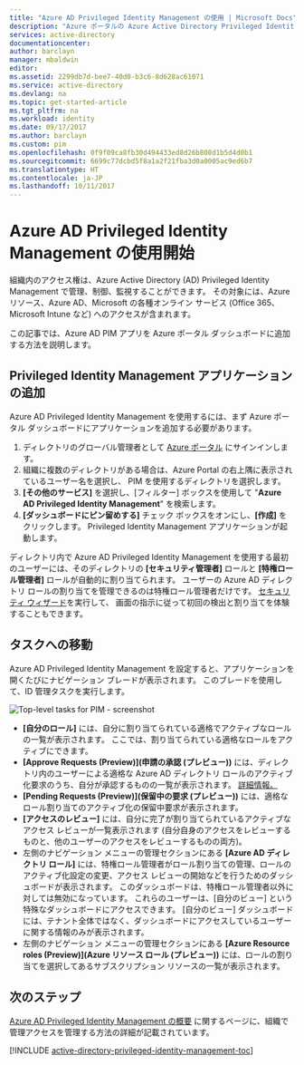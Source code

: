 ```yaml
---
title: "Azure AD Privileged Identity Management の使用 | Microsoft Docs"
description: "Azure ポータルの Azure Active Directory Privileged Identity Management アプリケーションで特権 ID を管理する方法について説明します。"
services: active-directory
documentationcenter: 
author: barclayn
manager: mbaldwin
editor: 
ms.assetid: 2299db7d-bee7-40d0-b3c6-8d628ac61071
ms.service: active-directory
ms.devlang: na
ms.topic: get-started-article
ms.tgt_pltfrm: na
ms.workload: identity
ms.date: 09/17/2017
ms.author: barclayn
ms.custom: pim
ms.openlocfilehash: 0f9f09ca8fb30d494433ed8d26b808d1b5d4d0b1
ms.sourcegitcommit: 6699c77dcbd5f8a1a2f21fba3d0a0005ac9ed6b7
ms.translationtype: HT
ms.contentlocale: ja-JP
ms.lasthandoff: 10/11/2017
---
```

# <a name="start-using-azure-ad-privileged-identity-management"></a>Azure AD Privileged Identity Management の使用開始

組織内のアクセス権は、Azure Active Directory (AD) Privileged Identity Management で管理、制御、監視することができます。 その対象には、Azure リソース、Azure AD、Microsoft の各種オンライン サービス (Office 365、Microsoft Intune など) へのアクセスが含まれます。

この記事では、Azure AD PIM アプリを Azure ポータル ダッシュボードに追加する方法を説明します。

## <a name="add-the-privileged-identity-management-application"></a>Privileged Identity Management アプリケーションの追加

Azure AD Privileged Identity Management を使用するには、まず Azure ポータル ダッシュボードにアプリケーションを追加する必要があります。

1. ディレクトリのグローバル管理者として [Azure ポータル](https://portal.azure.com/) にサインインします。
2. 組織に複数のディレクトリがある場合は、Azure Portal の右上隅に表示されているユーザー名を選択し、 PIM を使用するディレクトリを選択します。
3. **[その他のサービス]** を選択し、[フィルター] ボックスを使用して "**Azure AD Privileged Identity Management**" を検索します。
4. **[ダッシュボードにピン留めする]** チェック ボックスをオンにし、**[作成]** をクリックします。 Privileged Identity Management アプリケーションが起動します。

ディレクトリ内で Azure AD Privileged Identity Management を使用する最初のユーザーには、そのディレクトリの **[セキュリティ管理者]** ロールと **[特権ロール管理者]** ロールが自動的に割り当てられます。 ユーザーの Azure AD ディレクトリ ロールの割り当てを管理できるのは特権ロール管理者だけです。 [セキュリティ ウィザード](active-directory-privileged-identity-management-security-wizard.md)を実行して、 画面の指示に従って初回の検出と割り当てを体験することもできます。

## <a name="navigate-to-your-tasks"></a>タスクへの移動

Azure AD Privileged Identity Management を設定すると、アプリケーションを開くたびにナビゲーション ブレードが表示されます。 このブレードを使用して、ID 管理タスクを実行します。

![Top-level tasks for PIM - screenshot](./media/active-directory-privileged-identity-management-getting-started/PIM_Tasks_New.png)

- **[自分のロール]** には、自分に割り当てられている適格でアクティブなロールの一覧が表示されます。 ここでは、割り当てられている適格なロールをアクティブにできます。
- **[Approve Requests (Preview)]\(申請の承認 (プレビュー)\)** には、ディレクトリ内のユーザーによる適格な Azure AD ディレクトリ ロールのアクティブ化要求のうち、自分が承認するものの一覧が表示されます。 [詳細情報。](./privileged-identity-management/azure-ad-pim-approval-workflow.md)
- **[Pending Requests (Preview)]\(保留中の要求 (プレビュー)\)** には、適格なロール割り当てのアクティブ化の保留中要求が表示されます。
- **[アクセスのレビュー]** には、自分に完了が割り当てられているアクティブなアクセス レビューが一覧表示されます (自分自身のアクセスをレビューするものと、他のユーザーのアクセスをレビューするものの両方)。
- 左側のナビゲーション メニューの管理セクションにある **[Azure AD ディレクトリ ロール]** には、特権ロール管理者がロール割り当ての管理、ロールのアクティブ化設定の変更、アクセス レビューの開始などを行うためのダッシュボードが表示されます。 このダッシュボードは、特権ロール管理者以外に対しては無効になっています。 これらのユーザーは、[自分のビュー] という特殊なダッシュボードにアクセスできます。 [自分のビュー] ダッシュボードには、テナント全体ではなく、ダッシュボードにアクセスしているユーザーに関する情報のみが表示されます。
- 左側のナビゲーション メニューの管理セクションにある **[Azure Resource roles (Preview)]\(Azure リソース ロール (プレビュー)\)** には、ロールの割り当てを選択してあるサブスクリプション リソースの一覧が表示されます。 

## <a name="next-steps"></a>次のステップ
[Azure AD Privileged Identity Management の概要](active-directory-privileged-identity-management-configure.md) に関するページに、組織で管理アクセスを管理する方法の詳細が記載されています。

[!INCLUDE [active-directory-privileged-identity-management-toc](../../includes/active-directory-privileged-identity-management-toc.md)]

<!--Image references-->

[1]: ./media/active-directory-privileged-identity-management-configure/PIM_EnablePim.png

